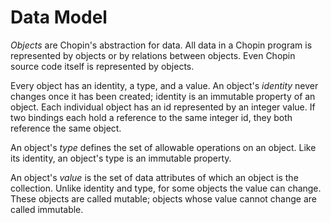# Data Model

_Objects_ are Chopin's abstraction for data. All data in a Chopin program is represented by objects or by relations between objects. Even Chopin source code itself is represented by objects.

Every object has an identity, a type, and a value. An object's _identity_ never changes once it has been created; identity is an immutable property of an object. Each individual object has an id represented by an integer value. If two bindings each hold a reference to the same integer id, they both reference the same object.

An object's _type_ defines the set of allowable operations on an object. Like its identity, an object's type is an immutable property.

An object's _value_ is the set of data attributes of which an object is the collection. Unlike identity and type, for some objects the value can change. These objects are called mutable; objects whose value cannot change are called immutable.